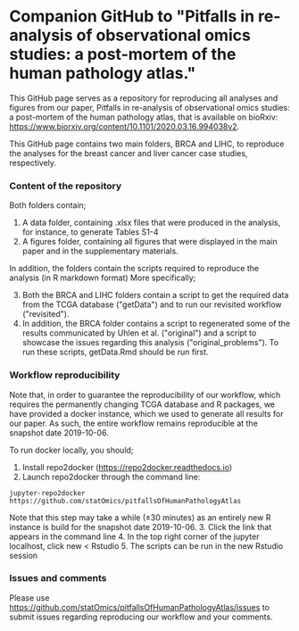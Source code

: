 # Companion GitHub to "Pitfalls in re-analysis of observational omics studies: a post-mortem of the human pathology atlas."

This GitHub page serves as a repository for reproducing all analyses and figures from our paper, Pitfalls in re-analysis of observational omics studies: a post-mortem of the human pathology atlas, that is available on bioRxiv: https://www.biorxiv.org/content/10.1101/2020.03.16.994038v2.

This GitHub page contains two main folders, BRCA and LIHC, to reproduce the analyses for the breast cancer and liver cancer case studies, respectively.

### Content of the repository

Both folders contain;

1. A data folder, containing .xlsx files that were produced in the analysis, for instance, to generate Tables S1-4
2. A figures folder, containing all figures that were displayed in the main paper and in the supplementary materials.

In addition, the folders contain the scripts required to reproduce the analysis (in R markdown format) More specifically;

3. Both the BRCA and LIHC folders contain a script to get the required data from the TCGA database ("getData") and to run our revisited workflow ("revisited").
4. In addition, the BRCA folder contains a script to regenerated some of the results communicated by Uhlen et al. ("original")
and a script to showcase the issues regarding this analysis ("original_problems"). To run these scripts, getData.Rmd should be run first.

### Workflow reproducibility

Note that, in order to guarantee the reproducibility of our workflow, which requires the permanently changing TCGA database and R packages,
we have provided a docker instance, which we used to generate all results for our paper. As such, the entire workflow remains reproducible at the snapshot date 2019-10-06. 

To run docker locally, you should;

1. Install repo2docker (https://repo2docker.readthedocs.io)
2. Launch repo2docker through the command line:
```
jupyter-repo2docker https://github.com/statOmics/pitfallsOfHumanPathologyAtlas
```
Note that this step may take a while (±30 minutes) as an entirely new R instance is build for the snapshot date 2019-10-06.
3. Click the link that appears in the command line
4. In the top right corner of the jupyter localhost, click new < Rstudio
5. The scripts can be run in the new Rstudio session

### Issues and comments

Please use https://github.com/statOmics/pitfallsOfHumanPathologyAtlas/issues to submit issues regarding reproducing our workflow and your comments.
